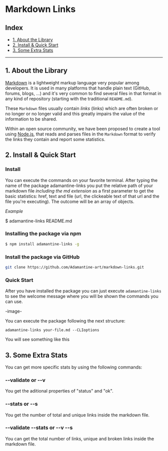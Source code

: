 # Markdown Links

## Index

* [1. About the Library](#1-About-the-Library)
* [2. Install & Quick Start](#2-Install-&-Quick-Start)
* [3. Some Extra Stats](#3-Some-Extra-Stats)


***

## 1. About the Library

[Markdown](https://en.wikipedia.org/wiki/Markdown) is a lightweight markup language very popular among developers. It is used in many platforms that handle plain text (GitHub, forums, blogs, ...) and it's very common to find several files in that format in any kind of repository (starting with the traditional `README.md`).

These `Markdown` files usually contain _links_ (links) which are often broken or no longer or no longer valid and this greatly impairs the value of the information to be shared.

Within an open source community, we have been proposed to create a tool using [Node.js](https://nodejs.org/), that reads and parses files in the `Markdown` format to verify the links they contain and report some statistics.


## 2. Install & Quick Start

### Install

You can execute the commands on your favorite terminal. After typing the name of the package adamantine-links you put the relative path of your markdown file *including the md extension* as a first parameter to get the basic statistics: href, text and file (url, the clickeable text of that url and the file you're executing).
The outcome will be an array of objects.

*Example*

$ adamantine-links README.md

### Installing the package via npm

```sh
$ npm install adamantine-links -g
```

### Install the package via GitHub

```sh
git clone https://github.com/Adamantine-art/markdown-links.git
```

### Quick Start

After you have installed the package you can just execute `adamantine-links` to see the welcome message where you will be shown the commands you can use.

-image-

You can execute the package following the next structure:

`adamantine-links your-file.md --CLIoptions`

You will see something like this



## 3. Some Extra Stats

You can get more specific stats by using the following commands: 

### --validate or --v

You get the aditional properties of "status" and "ok".

### --stats or --s

You get the number of total and unique links inside the markdown file.

### --validate --stats or --v --s

You can get the total number of links, unique and broken links inside the markdown file.